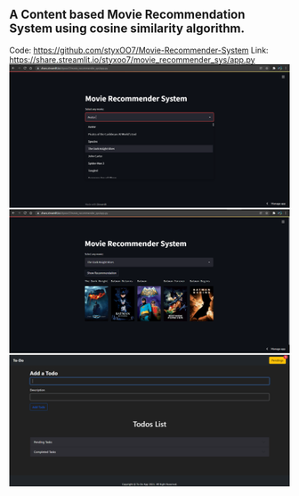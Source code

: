 ## A Content based Movie Recommendation System using cosine similarity algorithm.

Code: https://github.com/styxOO7/Movie-Recommender-System
Link: https://share.streamlit.io/styxoo7/movie_recommender_sys/app.py
![Screenshot](https://github.com/styxOO7/movie_recommender_sys/blob/master/2.png)
![Screenshot](https://github.com/styxOO7/movie_recommender_sys/blob/master/1.png)
![Screenshot](https://github.com/styxOO7/ToDo-Web-App/blob/master/githubImages/1.png)
